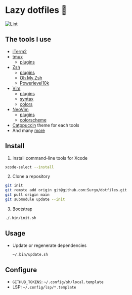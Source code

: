 # Lazy dotfiles 🐾

[![Lint](https://github.com/Surgo/dotfiles/actions/workflows/lint_commit.yml/badge.svg)](https://github.com/Surgo/dotfiles/actions/workflows/lint_commit.yml)

## The tools I use

- [iTerm2](https://iterm2.com/)
- [tmux](https://tmux.github.io/)
  - [plugins](https://github.com/Surgo/dotfiles/tree/main/.config/tmux/plugins)
- [Zsh](https://www.zsh.org/)
  - [plugins](https://github.com/Surgo/dotfiles/tree/main/.config/zsh/custom/plugins)
  - [Oh My Zsh](https://ohmyz.sh/)
  - [Powerlevel10k](https://github.com/romkatv/powerlevel10k)
- [Vim](https://www.vim.org/)
  - [plugins](https://github.com/Surgo/dotfiles/tree/main/.config/vim/pack/plugins/start)
  - [syntax](https://github.com/Surgo/dotfiles/tree/main/.config/vim/pack/syntax/opt)
  - [colors](https://github.com/Surgo/dotfiles/tree/main/.config/vim/pack/colors/start)
- [NeoVim](https://neovim.io/)
  - [plugins](https://github.com/Surgo/dotfiles/tree/main/.config/nvim/pack/plugins/start/)
  - [colorscheme](https://github.com/Surgo/dotfiles/tree/main/.config/nvim/pack/colorscheme/start/)
- [Catppuccin](https://catppuccin.com/) theme for each tools
- And many [more](https://github.com/Surgo/dotfiles/blob/main/.Brewfile)

## Install

1. Install command-line tools for Xcode

  ```sh
  xcode-select --install
  ```

2. Clone a repository

  ```sh
  git init
  git remote add origin git@github.com:Surgo/dotfiles.git
  git pull origin main
  git submodule update --init
  ```

3. Bootstrap

  ```sh
  ./.bin/init.sh
  ```

## Usage

- Update or regenerate dependencies

  ```sh
  ~/.bin/update.sh
  ```

## Configure

- `GITHUB_TOKENS`: `~/.config/sh/local.template`
- LSP: `~/.config/lsp/*.template`
